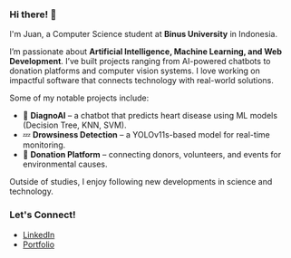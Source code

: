 ### Hi there! 👋  

I'm Juan, a Computer Science student at **Binus University** in Indonesia.  

I’m passionate about **Artificial Intelligence, Machine Learning, and Web Development**. I’ve built projects ranging from AI-powered chatbots to donation platforms and computer vision systems. I love working on impactful software that connects technology with real-world solutions.  

Some of my notable projects include:  
- 🤖 **DiagnoAI** – a chatbot that predicts heart disease using ML models (Decision Tree, KNN, SVM).  
- 💤 **Drowsiness Detection** – a YOLOv11s-based model for real-time monitoring.  
- 🌱 **Donation Platform** – connecting donors, volunteers, and events for environmental causes.  

Outside of studies, I enjoy following new developments in science and technology.

### Let's Connect!  
- [LinkedIn](https://www.linkedin.com/in/juan-ariviano-chandra/)  
- [Portfolio](https://juan-sable.vercel.app/)
